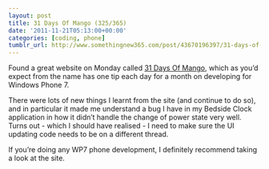 ```yaml
---
layout: post
title: 31 Days Of Mango (325/365)
date: '2011-11-21T05:13:00+00:00'
categories: [coding, phone]
tumblr_url: http://www.somethingnew365.com/post/43670196397/31-days-of-mango-325365
---
```

Found a great website on Monday called [31 Days Of Mango](http://www.jeffblankenburg.com/2011/10/31/31-days-of-mango/), which as you’d expect from the name has one tip each day for a month on developing for Windows Phone 7.

There were lots of new things I learnt from the site (and continue to do so), and in particular it made me understand a bug I have in my Bedside Clock application in how it didn’t handle the change of power state very well. Turns out - which I should have realised - I need to make sure the UI updating code needs to be on a different thread.

If you’re doing any WP7 phone development, I definitely recommend taking a look at the site.
